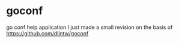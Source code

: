 # goconf
go conf help application
 I just made a small revision on the basis of https://github.com/dlintw/goconf
